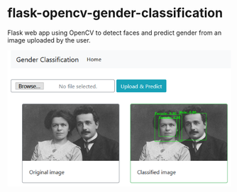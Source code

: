 # flask-opencv-gender-classification
Flask web app using OpenCV to detect faces and predict gender from an image uploaded by the user.

![Screenshot](img_readme.png)
